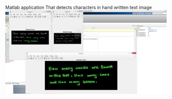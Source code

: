 Matlab application That detects characters in hand written text image
![alt text](https://github.com/3bsalam/hand-written-detection/blob/master/Screenshot%20from%20run.PNG?raw=true)
